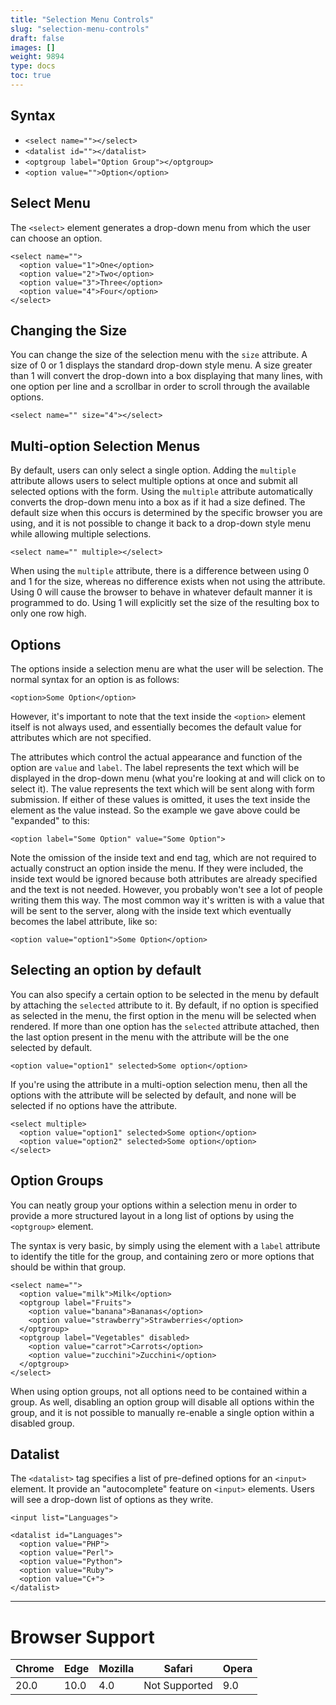 ```yaml
---
title: "Selection Menu Controls"
slug: "selection-menu-controls"
draft: false
images: []
weight: 9894
type: docs
toc: true
---
```


## Syntax
- `<select name=""></select>`
- `<datalist id=""></datalist>`
- `<optgroup label="Option Group"></optgroup>`
- `<option value="">Option</option>`

## Select Menu
The `<select>` element generates a drop-down menu from which the user can choose an option.

    <select name="">
      <option value="1">One</option>
      <option value="2">Two</option>
      <option value="3">Three</option>
      <option value="4">Four</option>
    </select>

<h2>Changing the Size</h2>

You can change the size of the selection menu with the `size` attribute. A size of 0 or 1 displays the standard drop-down style menu. A size greater than 1 will convert the drop-down into a box displaying that many lines, with one option per line and a scrollbar in order to scroll through the available options.

    <select name="" size="4"></select>

<h2>Multi-option Selection Menus</h2>

By default, users can only select a single option. Adding the `multiple` attribute allows users to select multiple options at once and submit all selected options with the form. Using the `multiple` attribute automatically converts the drop-down menu into a box as if it had a size defined. The default size when this occurs is determined by the specific browser you are using, and it is not possible to change it back to a drop-down style menu while allowing multiple selections.

    <select name="" multiple></select>

When using the `multiple` attribute, there is a difference between using 0 and 1 for the size, whereas no difference exists when not using the attribute. Using 0 will cause the browser to behave in whatever default manner it is programmed to do. Using 1 will explicitly set the size of the resulting box to only one row high.


## Options
The options inside a selection menu are what the user will be selection. The normal syntax for an option is as follows:

    <option>Some Option</option>

However, it's important to note that the text inside the `<option>` element itself is not always used, and essentially becomes the default value for attributes which are not specified.

The attributes which control the actual appearance and function of the option are `value` and `label`. The label represents the text which will be displayed in the drop-down menu (what you're looking at and will click on to select it). The value represents the text which will be sent along with form submission. If either of these values is omitted, it uses the text inside the element as the value instead. So the example we gave above could be "expanded" to this:

    <option label="Some Option" value="Some Option">

Note the omission of the inside text and end tag, which are not required to actually construct an option inside the menu. If they were included, the inside text would be ignored because both attributes are already specified and the text is not needed. However, you probably won't see a lot of people writing them this way. The most common way it's written is with a value that will be sent to the server, along with the inside text which eventually becomes the label attribute, like so:

    <option value="option1">Some Option</option>

<h2>Selecting an option by default</h2>

You can also specify a certain option to be selected in the menu by default by attaching the `selected` attribute to it. By default, if no option is specified as selected in the menu, the first option in the menu will be selected when rendered. If more than one option has the `selected` attribute attached, then the last option present in the menu with the attribute will be the one selected by default.

    <option value="option1" selected>Some option</option>

If you're using the attribute in a multi-option selection menu, then all the options with the attribute will be selected by default, and none will be selected if no options have the attribute.

    <select multiple>
      <option value="option1" selected>Some option</option>
      <option value="option2" selected>Some option</option>   
    </select>

## Option Groups
You can neatly group your options within a selection menu in order to provide a more structured layout in a long list of options by using the `<optgroup>` element.

The syntax is very basic, by simply using the element with a `label` attribute to identify the title for the group, and containing zero or more options that should be within that group.

    <select name="">
      <option value="milk">Milk</option>
      <optgroup label="Fruits">
        <option value="banana">Bananas</option>
        <option value="strawberry">Strawberries</option>
      </optgroup>
      <optgroup label="Vegetables" disabled>
        <option value="carrot">Carrots</option>
        <option value="zucchini">Zucchini</option>
      </optgroup>
    </select>

When using option groups, not all options need to be contained within a group. As well, disabling an option group will disable all options within the group, and it is not possible to manually re-enable a single option within a disabled group.

## Datalist
The `<datalist>` tag specifies a list of pre-defined options for an `<input>` element. It provide an "autocomplete" feature on `<input>` elements. Users will see a drop-down list of options as they write.

    <input list="Languages">
    
    <datalist id="Languages">
      <option value="PHP">
      <option value="Perl">
      <option value="Python">
      <option value="Ruby">
      <option value="C+">
    </datalist>

----------

# **Browser Support**

| Chrome | Edge | Mozilla | Safari | Opera |
| ------ | ------ | ------ | ------ | --- |
| 20.0 | 10.0 | 4.0 | Not Supported  | 9.0 |

